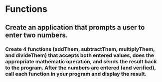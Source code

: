 # Functions

## Create an application that prompts a user to enter two numbers. 
### Create 4 functions (addThem, subtractThem, multiplyThem, and divideThem) that accepts both entered values, does the appropriate mathematic operation, and sends the result back to the program. After the numbers are entered (and verified), call each function in your program and display the result.
